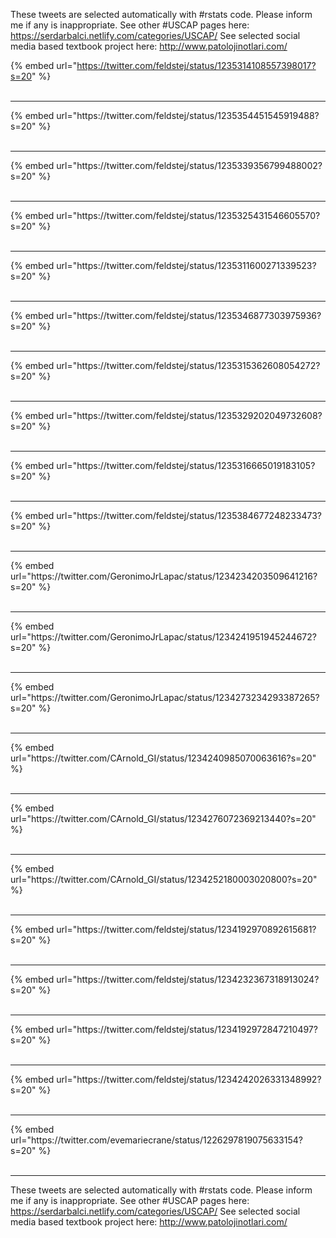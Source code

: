 

These tweets are selected automatically with #rstats code. Please inform me if any is inappropriate.
See other #USCAP pages here: https://serdarbalci.netlify.com/categories/USCAP/ 
See selected social media based textbook project here: http://www.patolojinotlari.com/

{% embed url="https://twitter.com/feldstej/status/1235314108557398017?s=20" %}<br>
<br>
<hr>
{% embed url="https://twitter.com/feldstej/status/1235354451545919488?s=20" %}<br>
<br>
<hr>
{% embed url="https://twitter.com/feldstej/status/1235339356799488002?s=20" %}<br>
<br>
<hr>
{% embed url="https://twitter.com/feldstej/status/1235325431546605570?s=20" %}<br>
<br>
<hr>
{% embed url="https://twitter.com/feldstej/status/1235311600271339523?s=20" %}<br>
<br>
<hr>
{% embed url="https://twitter.com/feldstej/status/1235346877303975936?s=20" %}<br>
<br>
<hr>
{% embed url="https://twitter.com/feldstej/status/1235315362608054272?s=20" %}<br>
<br>
<hr>
{% embed url="https://twitter.com/feldstej/status/1235329202049732608?s=20" %}<br>
<br>
<hr>
{% embed url="https://twitter.com/feldstej/status/1235316665019183105?s=20" %}<br>
<br>
<hr>
{% embed url="https://twitter.com/feldstej/status/1235384677248233473?s=20" %}<br>
<br>
<hr>
{% embed url="https://twitter.com/GeronimoJrLapac/status/1234234203509641216?s=20" %}<br>
<br>
<hr>
{% embed url="https://twitter.com/GeronimoJrLapac/status/1234241951945244672?s=20" %}<br>
<br>
<hr>
{% embed url="https://twitter.com/GeronimoJrLapac/status/1234273234293387265?s=20" %}<br>
<br>
<hr>
{% embed url="https://twitter.com/CArnold_GI/status/1234240985070063616?s=20" %}<br>
<br>
<hr>
{% embed url="https://twitter.com/CArnold_GI/status/1234276072369213440?s=20" %}<br>
<br>
<hr>
{% embed url="https://twitter.com/CArnold_GI/status/1234252180003020800?s=20" %}<br>
<br>
<hr>
{% embed url="https://twitter.com/feldstej/status/1234192970892615681?s=20" %}<br>
<br>
<hr>
{% embed url="https://twitter.com/feldstej/status/1234232367318913024?s=20" %}<br>
<br>
<hr>
{% embed url="https://twitter.com/feldstej/status/1234192972847210497?s=20" %}<br>
<br>
<hr>
{% embed url="https://twitter.com/feldstej/status/1234242026331348992?s=20" %}<br>
<br>
<hr>
{% embed url="https://twitter.com/evemariecrane/status/1226297819075633154?s=20" %}<br>
<br>
<hr>


These tweets are selected automatically with #rstats code. Please inform me if any is inappropriate.
See other #USCAP pages here: https://serdarbalci.netlify.com/categories/USCAP/ 
See selected social media based textbook project here: http://www.patolojinotlari.com/
